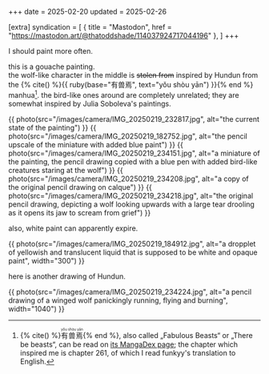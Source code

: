 +++
date = 2025-02-20
updated = 2025-02-26

[extra]
syndication = [
	{ title = "Mastodon", href = "https://mastodon.art/@thatoddshade/114037924717044196" },
]
+++

I should paint more often.

this is a gouache painting. \
the wolf-like character in the middle is ~~stolen from~~ inspired by
Hundun from the
{% cite() %}{{ ruby(base="有兽焉", text="yǒu shòu yān") }}{% end %} manhua[^1].
the bird-like ones around are completely unrelated; they are somewhat inspired by
Julia Soboleva's paintings.

{{ photo(src="/images/camera/IMG_20250219_232817.jpg", alt="the current state of the painting") }}	<!-- more -->
{{ photo(src="/images/camera/IMG_20250219_182752.jpg", alt="the pencil upscale of the miniature with added blue paint") }}
{{ photo(src="/images/camera/IMG_20250219_234151.jpg", alt="a miniature of the painting, the pencil drawing copied with a blue pen with added bird-like creatures staring at the wolf") }}
{{ photo(src="/images/camera/IMG_20250219_234208.jpg", alt="a copy of the original pencil drawing on calque") }}
{{ photo(src="/images/camera/IMG_20250219_234218.jpg", alt="the original pencil drawing, depicting a wolf looking upwards with a large tear drooling as it opens its jaw to scream from grief") }}

also, white paint can apparently expire.

{{ photo(src="/images/camera/IMG_20250219_184912.jpg", alt="a dropplet of yellowish and translucent liquid that is supposed to be white and opaque paint", width="300") }}

here is another drawing of Hundun.

{{ photo(src="/images/camera/IMG_20250219_234224.jpg", alt="a pencil drawing of a winged wolf panickingly running, flying and burning", width="1040") }}

[^1]: {% cite() %}<ruby>有兽焉<rp>(</rp><rt>yǒu shòu yān</rt><rp>)</rp></ruby>{% end %}, also called „Fabulous Beasts“ or „There be beasts“, can be read on [its MangaDex page](https://mangadex.org/title/151bca3e-db98-4ad2-8d8d-239943b91437/you-shou-yan); the chapter which inspired me is chapter 261, of which I read funkyy's translation to English.
